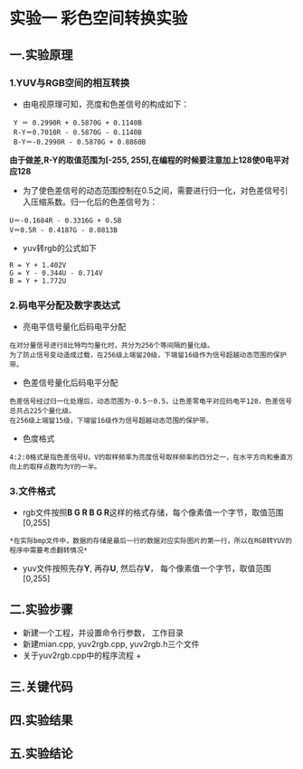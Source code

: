 # 实验一 彩色空间转换实验
## 一.实验原理
### 1.YUV与RGB空间的相互转换
+ 由电视原理可知，亮度和色差信号的构成如下：
```
 Y ＝ 0.2990R + 0.5870G + 0.1140B
 R-Y＝0.7010R - 0.5870G - 0.1140B
 B-Y＝-0.2990R - 0.5870G + 0.8860B
```
**由于做差,R-Y的取值范围为[-255, 255],在编程的时候要注意加上128使0电平对应128**
+ 为了使色差信号的动态范围控制在0.5之间，需要进行归一化，对色差信号引入压缩系数。归一化后的色差信号为：
```
U＝-0.1684R - 0.3316G + 0.5B
V＝0.5R - 0.4187G - 0.0813B
```
+ yuv转rgb的公式如下
```
R = Y + 1.402V
G = Y - 0.344U - 0.714V
B = Y + 1.772U
```
### 2.码电平分配及数字表达式
+ 亮电平信号量化后码电平分配
```
在对分量信号进行8比特均匀量化时，共分为256个等间隔的量化级。
为了防止信号变动造成过载，在256级上端留20级，下端留16级作为信号超越动态范围的保护带。
```
+ 色差信号量化后码电平分配
```
色差信号经过归一化处理后，动态范围为-0.5－0.5，让色差零电平对应码电平128，色差信号总共占225个量化级。
在256级上端留15级，下端留16级作为信号超越动态范围的保护带。
```
+ 色度格式
```
4:2:0格式是指色差信号U，V的取样频率为亮度信号取样频率的四分之一，在水平方向和垂直方向上的取样点数均为Y的一半。
```
### 3.文件格式
+ rgb文件按照**B G R B G R**这样的格式存储，每个像素值一个字节，取值范围[0,255]
```
*在实际bmp文件中，数据的存储是最后一行的数据对应实际图片的第一行，所以在RGB转YUV的程序中需要考虑翻转情况*
```
+ yuv文件按照先存**Y**, 再存**U**, 然后存**V**， 每个像素值一个字节，取值范围[0,255]
## 二.实验步骤
+ 新建一个工程，并设置命令行参数， 工作目录
+ 新建mian.cpp, yuv2rgb.cpp, yuv2rgb.h三个文件
+ 关于yuv2rgb.cpp中的程序流程
    +
        
## 三.关键代码
## 四.实验结果
## 五.实验结论
